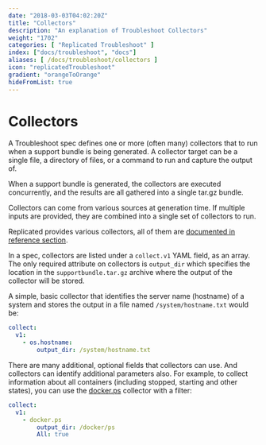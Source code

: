 ```yaml
---
date: "2018-03-03T04:02:20Z"
title: "Collectors"
description: "An explanation of Troubleshoot Collectors"
weight: "1702"
categories: [ "Replicated Troubleshoot" ]
index: ["docs/troubleshoot", "docs"]
aliases: [ /docs/troubleshoot/collectors ]
icon: "replicatedTroubleshoot"
gradient: "orangeToOrange"
hideFromList: true
---
```


# Collectors

A Troubleshoot spec defines one or more (often many) collectors that to run when a support bundle is being generated. A collector target can be a single file, a directory of files, or a command to run and capture the output of.

When a support bundle is generated, the collectors are executed concurrently, and the results are all gathered into a single tar.gz bundle.

Collectors can come from various sources at generation time. If multiple inputs are provided, they are combined into a single set of collectors to run.

Replicated provides various collectors, all of them are [documented in reference section](/api/support-bundle-yaml-specs/shared/).

In a spec, collectors are listed under a `collect.v1` YAML field, as an array. The only required attribute on collectors is `output_dir` which specifies the location in the `supportbundle.tar.gz` archive where the output of the collector will be stored.

A simple, basic collector that identifies the server name (hostname) of a system and stores the output in a file named `/system/hostname.txt` would be:

```yaml
collect:
  v1:
    - os.hostname:
        output_dir: /system/hostname.txt
```

There are many additional, optional fields that collectors can use. And collectors can identify additional parameters also. For example, to collect information about all containers (including stopped, starting and other states), you can use the [docker.ps](/api/support-bundle-yaml-specs/docker-ps/) collector with a filter:

```yaml
collect:
  v1:
    - docker.ps
        output_dir: /docker/ps
        All: true
```

